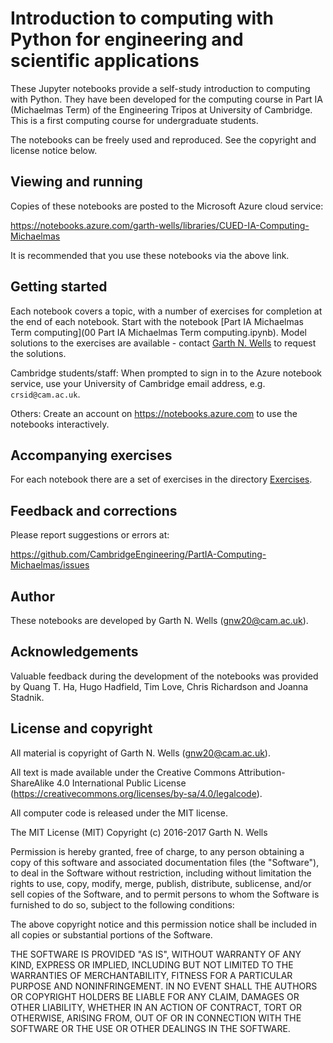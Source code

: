 # Introduction to computing with Python for engineering and scientific applications

These Jupyter notebooks provide a self-study introduction to computing
with Python. They have been developed for the computing course in Part
IA (Michaelmas Term) of the Engineering Tripos at University of
Cambridge. This is a first computing course for undergraduate
students.

The notebooks can be freely used and reproduced. See the copyright and
license notice below.


## Viewing and running

Copies of these notebooks are posted to the Microsoft Azure cloud
service:

https://notebooks.azure.com/garth-wells/libraries/CUED-IA-Computing-Michaelmas

It is recommended that you use these notebooks via the above link.


## Getting started

Each notebook covers a topic, with a number of exercises for
completion at the end of each notebook. Start with the notebook
[Part IA Michaelmas Term computing](00 Part IA Michaelmas Term
computing.ipynb). Model solutions to the exercises are available -
contact [Garth N. Wells](<gnw20@cam.ac.uk>) to request the solutions.

Cambridge students/staff: When prompted to sign in to the Azure
notebook service, use your University of Cambridge email address,
e.g. `crsid@cam.ac.uk`.

Others: Create an account on https://notebooks.azure.com to use the
notebooks interactively.


## Accompanying exercises

For each notebook there are a set of exercises in the directory
[Exercises](./Exercises/).


## Feedback and corrections

Please report suggestions or errors at:

https://github.com/CambridgeEngineering/PartIA-Computing-Michaelmas/issues


## Author

These notebooks are developed by Garth N. Wells (<gnw20@cam.ac.uk>).


## Acknowledgements

Valuable feedback during the development of the notebooks was provided
by Quang T. Ha, Hugo Hadfield, Tim Love, Chris Richardson and Joanna
Stadnik.


## License and copyright

All material is copyright of Garth N. Wells (<gnw20@cam.ac.uk>).

All text is made available under the Creative Commons
Attribution-ShareAlike 4.0 International Public License
(https://creativecommons.org/licenses/by-sa/4.0/legalcode).

All computer code is released under the MIT license.

The MIT License (MIT)
Copyright (c) 2016-2017 Garth N. Wells

Permission is hereby granted, free of charge, to any person obtaining
a copy of this software and associated documentation files (the
"Software"), to deal in the Software without restriction, including
without limitation the rights to use, copy, modify, merge, publish,
distribute, sublicense, and/or sell copies of the Software, and to
permit persons to whom the Software is furnished to do so, subject to
the following conditions:

The above copyright notice and this permission notice shall be
included in all copies or substantial portions of the Software.

THE SOFTWARE IS PROVIDED "AS IS", WITHOUT WARRANTY OF ANY KIND,
EXPRESS OR IMPLIED, INCLUDING BUT NOT LIMITED TO THE WARRANTIES OF
MERCHANTABILITY, FITNESS FOR A PARTICULAR PURPOSE AND
NONINFRINGEMENT. IN NO EVENT SHALL THE AUTHORS OR COPYRIGHT HOLDERS BE
LIABLE FOR ANY CLAIM, DAMAGES OR OTHER LIABILITY, WHETHER IN AN ACTION
OF CONTRACT, TORT OR OTHERWISE, ARISING FROM, OUT OF OR IN CONNECTION
WITH THE SOFTWARE OR THE USE OR OTHER DEALINGS IN THE SOFTWARE.
